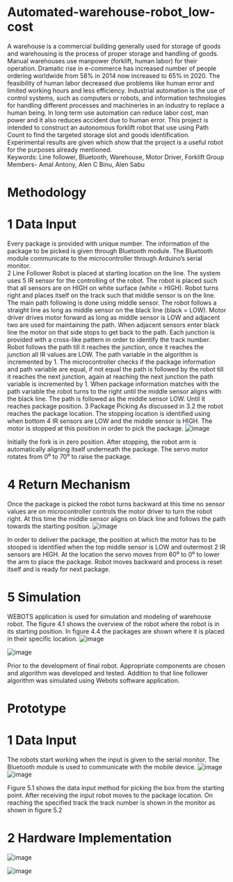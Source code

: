 # Automated-warehouse-robot_low-cost
A warehouse is a commercial building generally used for storage of goods and warehousing is the process of proper storage and handling of goods. Manual warehouses use manpower (forklift, human labor) for their operation. Dramatic rise in e-commerce has increased number of people ordering worldwide from 58% in 2014 now increased to 65% in 2020. The feasibility of human labor decreased due problems like human error and limited working hours and less efficiency. Industrial automation is the use of control systems, such as computers or robots, and information technologies for handling different processes and machineries in an industry to replace a human being. In long term use automation can reduce labor cost, man power and it also reduces accident due to human error. This project is intended to construct an autonomous forklift robot that use using Path Count to find the targeted storage slot and goods identification. Experimental results are given which show that the project is a useful robot for the purposes already mentioned.  
Keywords:  Line follower, Bluetooth, Warehouse, Motor Driver, Forklift 
Group Members- Amal Antony, Alen C Binu, Alen Sabu


# Methodology
# 1 Data Input
Every package is provided with unique number. The information of the package to be picked is given through Bluetooth module. The Bluetooth module communicate to the microcontroller through Arduino’s serial monitor.  
2 Line Follower
Robot is placed at starting location on the line. The system uses 5 IR sensor for the controlling of the robot. The robot is placed such that all sensors are on HIGH on white surface (white = HIGH). Robot turns right and places itself on the track such that middle sensor is on the line. The main path following is done using middle sensor. The robot follows a straight line as long as middle sensor on the black line (black = LOW). Motor driver drives motor forward as long as middle sensor is LOW and adjacent two are used for maintaining the path. When adjacent sensors enter black line the motor on that side stops to get back to the path. 
Each junction is provided with a cross-like pattern in order to identify the track number. Robot follows the path till it reaches the junction, once it reaches the junction all IR values are LOW. The path variable in the algorithm is incremented by 1. The microcontroller checks if the package information and path variable are equal, if not equal the path is followed by the robot till it reaches the next junction, again at reaching the next junction the path variable is incremented by 1. When package information matches with the path variable the robot turns to the right until the middle sensor aligns with the black line. The path is followed as the middle sensor LOW. Until it reaches package position.
3 Package Picking
As discussed in 3.2 the robot reaches the package location. The stopping location is identified using when bottom 4 IR sensors are LOW and the middle sensor is HIGH. The motor is stopped at this position in order to pick the package.
![image](https://user-images.githubusercontent.com/69912609/214695868-10dba072-ad13-413d-aa8b-7d64da87416f.png)
 
Initially the fork is in zero position. After stopping, the robot arm is automatically aligning itself underneath the package. The servo motor rotates from 0⁰ to 70⁰ to raise the package.
# 4 Return Mechanism
Once the package is picked the robot turns backward at this time no sensor values are on microcontroller controls the motor driver to turn the robot right. At this time the middle sensor aligns on black line and follows the path towards the starting position. 
![image](https://user-images.githubusercontent.com/69912609/214695827-d79cf857-a559-405d-8f80-9835d0550a9b.png)

In order to deliver the package, the position at which the motor has to be stooped is identified when the top middle sensor is LOW and outermost 2 IR sensors are HIGH. At the location the servo moves from 60⁰ to 0⁰ to lower the arm to place the package. Robot moves backward and process is reset itself and is ready for next package.
 
# 5 Simulation
WEBOTS application is used for simulation and modeling of warehouse robot. The figure 4.1 shows the overview of the robot where the robot is in its starting position. In figure 4.4 the packages are shown where it is placed in their specific location.
![image](https://user-images.githubusercontent.com/69912609/214695700-c29cadc0-1838-41bb-9361-8798c517c574.png)

![image](https://user-images.githubusercontent.com/69912609/214695621-df3694c3-1420-44f4-b9ae-71f53233bce0.png)

Prior to the development of final robot. Appropriate components are chosen and algorithm was developed and tested. Addition to that line follower algorithm was simulated using Webots software application.


# Prototype
# 1 Data Input
The robots start working when the input is given to the serial monitor. The Bluetooth       module is used to communicate with the mobile device. 
![image](https://user-images.githubusercontent.com/69912609/214697020-4355a433-b586-4425-bd73-cc3de577fdb3.png)
![image](https://user-images.githubusercontent.com/69912609/214697058-2b39924c-3711-4cbc-994a-a00a111b1783.png)

Figure 5.1 shows the data input method for picking the box from the starting point. After receiving the input robot moves to the package location. On reaching the specified track the track number is shown in the monitor as shown in figure 5.2

# 2 Hardware Implementation
![image](https://user-images.githubusercontent.com/69912609/214697216-361243c1-1240-4da5-a79e-d87c54872cc9.png)

![image](https://user-images.githubusercontent.com/69912609/214697255-bb2a52b3-45c0-4862-9f4b-c3eba8acb573.png)



